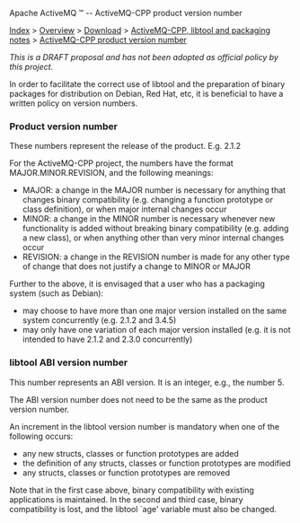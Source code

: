 Apache ActiveMQ ™ -- ActiveMQ-CPP product version number 

[Index](index.html) > [Overview](overview.html) > [Download](download.html) > [ActiveMQ-CPP, libtool and packaging notes](activemq-cpp-libtool-and-packaging-notes.html) > [ActiveMQ-CPP product version number](activemq-cpp-product-version-number.html)

_This is a DRAFT proposal and has not been adopted as official policy by this project._

In order to facilitate the correct use of libtool and the preparation of binary packages for distribution on Debian, Red Hat, etc, it is beneficial to have a written policy on version numbers.

### Product version number

These numbers represent the release of the product. E.g. 2.1.2

For the ActiveMQ-CPP project, the numbers have the format MAJOR.MINOR.REVISION, and the following meanings:

*   MAJOR: a change in the MAJOR number is necessary for anything that changes binary compatibility (e.g. changing a function prototype or class definition), or when major internal changes occur
*   MINOR: a change in the MINOR number is necessary whenever new functionality is added without breaking binary compatibility (e.g. adding a new class), or when anything other than very minor internal changes occur
*   REVISION: a change in the REVISION number is made for any other type of change that does not justify a change to MINOR or MAJOR

Further to the above, it is envisaged that a user who has a packaging system (such as Debian):

*   may choose to have more than one major version installed on the same system concurrently (e.g. 2.1.2 and 3.4.5)
*   may only have one variation of each major version installed (e.g. it is not intended to have 2.1.2 and 2.3.0 concurrently)

### libtool ABI version number

This number represents an ABI version. It is an integer, e.g., the number 5.

The ABI version number does not need to be the same as the product version number.

An increment in the libtool version number is mandatory when one of the following occurs:

*   any new structs, classes or function prototypes are added
*   the definition of any structs, classes or function prototypes are modified
*   any structs, classes or function prototypes are removed

Note that in the first case above, binary compatibility with existing applications is maintained. In the second and third case, binary compatibility is lost, and the libtool `age' variable must also be changed.

